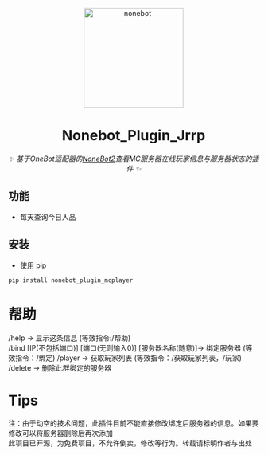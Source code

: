 <p align="center">
  <a href="https://v2.nonebot.dev/"><img src="https://v2.nonebot.dev/logo.png" width="200" height="200" alt="nonebot"></a>
</p>

<div align="center">
  
# Nonebot_Plugin_Jrrp
  
_✨ 基于OneBot适配器的[NoneBot2](https://v2.nonebot.dev/)查看MC服务器在线玩家信息与服务器状态的插件 ✨_
  
</div>

## 功能

- 每天查询今日人品

## 安装

- 使用 pip

```
pip install nonebot_plugin_mcplayer
```

# 帮助  
/help -> 显示这条信息 (等效指令:/帮助)  
/bind [IP(不包括端口)] [端口(无则输入0)] [服务器名称(随意)]-> 绑定服务器 (等效指令：/绑定) 
/player -> 获取玩家列表 (等效指令：/获取玩家列表，/玩家)  
/delete -> 删除此群绑定的服务器

# Tips
注：由于动空的技术问题，此插件目前不能直接修改绑定后服务器的信息。如果要修改可以将服务器删除后再次添加  
    此项目已开源，为免费项目，不允许倒卖，修改等行为。转载请标明作者与出处
